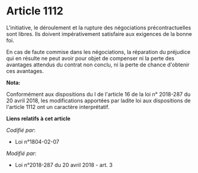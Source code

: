 # Article 1112

L'initiative, le déroulement et la rupture des négociations précontractuelles sont libres. Ils doivent impérativement
satisfaire aux exigences de la bonne foi.

En cas de faute commise dans les négociations, la réparation du préjudice qui en résulte ne peut avoir pour objet de
compenser ni la perte des avantages attendus du contrat non conclu, ni la perte de chance d'obtenir ces avantages.

**Nota:**

Conformément aux dispositions du I de l'article 16 de la loi n° 2018-287 du 20 avril 2018, les modifications apportées par
ladite loi aux dispositions de l'article 1112 ont un caractère interprétatif.

**Liens relatifs à cet article**

_Codifié par_:

  - Loi n°1804-02-07

_Modifié par_:

  - Loi n°2018-287 du 20 avril 2018 - art. 3
